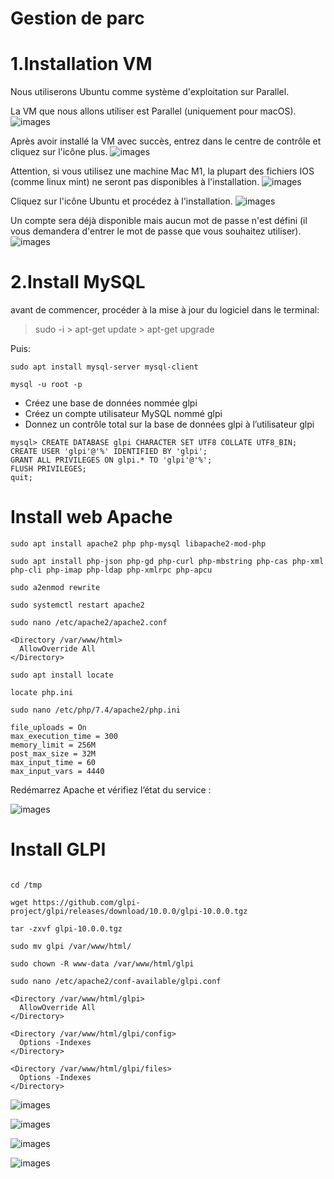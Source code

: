 # Gestion de parc

# 1.Installation VM

Nous utiliserons Ubuntu comme système d'exploitation sur Parallel.

La VM que nous allons utiliser est Parallel (uniquement pour macOS).
![images](https://github.com/Pyncro/sisr-tickets/blob/main/chhh/parallel%20web.png)


Après avoir installé la VM avec succès, entrez dans le centre de contrôle et cliquez sur l'icône plus.
![images](https://github.com/Pyncro/sisr-tickets/blob/main/chhh/Add%20IOS.png)

Attention, si vous utilisez une machine Mac M1, la plupart des fichiers IOS (comme linux mint) ne seront pas disponibles à l'installation.
![images](https://github.com/Pyncro/sisr-tickets/blob/main/chhh/M1%20warning.png)

Cliquez sur l'icône Ubuntu et procédez à l'installation.
![images](https://github.com/Pyncro/sisr-tickets/blob/main/chhh/choose%20Ubuntu.png)

Un compte sera déjà disponible mais aucun mot de passe n'est défini (il vous demandera d'entrer le mot de passe que vous souhaitez utiliser).
![images](https://github.com/Pyncro/sisr-tickets/blob/main/chhh/Capture%20d’écran%202022-05-14%20à%2016.21.10.png)



# 2.Install MySQL
 
 avant de commencer, procéder à la mise à jour du logiciel dans le terminal:
 
>sudo -i  > apt-get update > apt-get upgrade
>

Puis:


```
sudo apt install mysql-server mysql-client

```


```
mysql -u root -p
```


* Créez une base de données nommée glpi
* Créez un compte utilisateur MySQL nommé glpi
* Donnez un contrôle total sur la base de données glpi à l’utilisateur glpi

```
mysql> CREATE DATABASE glpi CHARACTER SET UTF8 COLLATE UTF8_BIN;
CREATE USER 'glpi'@'%' IDENTIFIED BY 'glpi';
GRANT ALL PRIVILEGES ON glpi.* TO 'glpi'@'%';
FLUSH PRIVILEGES;
quit;

```

# Install web Apache
```
sudo apt install apache2 php php-mysql libapache2-mod-php

```

```
sudo apt install php-json php-gd php-curl php-mbstring php-cas php-xml php-cli php-imap php-ldap php-xmlrpc php-apcu

```


```
sudo a2enmod rewrite

sudo systemctl restart apache2
```


```
sudo nano /etc/apache2/apache2.conf 
```

```
<Directory /var/www/html>
  AllowOverride All
</Directory>

```


```
sudo apt install locate

locate php.ini
```

```
sudo nano /etc/php/7.4/apache2/php.ini
```

```
file_uploads = On
max_execution_time = 300
memory_limit = 256M
post_max_size = 32M
max_input_time = 60
max_input_vars = 4440
```

Redémarrez Apache et vérifiez l’état du service :

![images](https://github.com/Pyncro/sisr-tickets/blob/main/chhh/status%20works.PNG)

# Install GLPI

```

cd /tmp

wget https://github.com/glpi-project/glpi/releases/download/10.0.0/glpi-10.0.0.tgz

tar -zxvf glpi-10.0.0.tgz

```

```
sudo mv glpi /var/www/html/
```

```
sudo chown -R www-data /var/www/html/glpi
```

```
sudo nano /etc/apache2/conf-available/glpi.conf
```

```
<Directory /var/www/html/glpi>
  AllowOverride All
</Directory>

<Directory /var/www/html/glpi/config>
  Options -Indexes
</Directory>

<Directory /var/www/html/glpi/files>
  Options -Indexes
</Directory>
```









![images](https://github.com/Pyncro/sisr-tickets/blob/main/chhh/glpi%20with%20ip.png)

![images](https://github.com/Pyncro/sisr-tickets/blob/main/chhh/Accept%20terms%20of%20service.PNG)


![images](https://github.com/Pyncro/sisr-tickets/blob/main/chhh/package%20extensions.PNG)

![images](https://github.com/Pyncro/sisr-tickets/blob/main/chhh/glpi%20menu.PNG)
